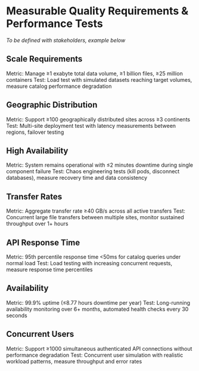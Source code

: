 # Measurable Quality Requirements & Performance Tests

*To be defined with stakeholders, example below*

## Scale Requirements

Metric: Manage ≥1 exabyte total data volume, ≥1 billion files, ≥25 million containers
Test: Load test with simulated datasets reaching target volumes, measure catalog performance degradation

## Geographic Distribution

Metric: Support ≥100 geographically distributed sites across ≥3 continents
Test: Multi-site deployment test with latency measurements between regions, failover testing

## High Availability

Metric: System remains operational with ≤2 minutes downtime during single component failure
Test: Chaos engineering tests (kill pods, disconnect databases), measure recovery time and data consistency

## Transfer Rates

Metric: Aggregate transfer rate ≥40 GB/s across all active transfers
Test: Concurrent large file transfers between multiple sites, monitor sustained throughput over 1+ hours

## API Response Time

Metric: 95th percentile response time <50ms for catalog queries under normal load
Test: Load testing with increasing concurrent requests, measure response time percentiles

## Availability

Metric: 99.9% uptime (≤8.77 hours downtime per year)
Test: Long-running availability monitoring over 6+ months, automated health checks every 30 seconds

## Concurrent Users

Metric: Support ≥1000 simultaneous authenticated API connections without performance degradation
Test: Concurrent user simulation with realistic workload patterns, measure throughput and error rates